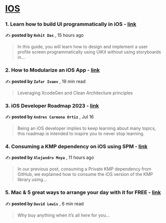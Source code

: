 
<h1><a href=https://medium.com/tag/ios/recommended target="_blank" rel="noopener noreferrer">IOS</a></h1>
<h3>1. Learn how to build UI programmatically in iOS - <a href=https://medium.com/swiftable/learn-how-to-build-ui-programmatically-in-ios-e8d8bb3564db?source=tag_recommended_feed---------0-84----------ios----------ee145bc4_7467_4ca8_9b6a_91c1e6c2a0e9------- target="_blank" rel="noopener noreferrer">link</a></h3>

✍️ **posted by `Rohit Das`** <date> , 15 hours ago</date>

<blockquote>In this guide, you will learn how to design and implement a user profile screen programmatically using UIKit without using storyboards in…</blockquote>

<h3>2. How to Modularize an iOS App - <a href=https://medium.com/gitconnected/how-to-modularize-an-ios-app-a8d5bdab8398?source=tag_recommended_feed---------1-107----------ios----------ee145bc4_7467_4ca8_9b6a_91c1e6c2a0e9------- target="_blank" rel="noopener noreferrer">link</a></h3>

✍️ **posted by `Zafar Ivaev`** <date> , 19 min read</date>

<blockquote>Leveraging XcodeGen and Clean Architecture principles</blockquote>

<h3>3. iOS Developer Roadmap 2023 - <a href=https://medium.com/@andres.carort/ios-developer-roadmap-2023-330fd5cb7479?source=tag_recommended_feed---------2-85----------ios----------ee145bc4_7467_4ca8_9b6a_91c1e6c2a0e9------- target="_blank" rel="noopener noreferrer">link</a></h3>

✍️ **posted by `Andres Carmona Ortiz`** <date> , Jul 16</date>

<blockquote>Being an iOS developer implies to keep learning about many topics, this roadmap is intended to inspire you to never stop learning.</blockquote>

<h3>4. Consuming a KMP dependency on iOS using SPM - <a href=https://medium.com/teamsnap-engineering/consuming-a-kmp-dependency-on-ios-using-spm-c45c343e406b?source=tag_recommended_feed---------3-84----------ios----------ee145bc4_7467_4ca8_9b6a_91c1e6c2a0e9------- target="_blank" rel="noopener noreferrer">link</a></h3>

✍️ **posted by `Alejandro Moya`** <date> , 11 hours ago</date>

<blockquote>In our previous post, consuming a Private KMP dependency from GitHub, we explained how to consume the iOS version of the KMP library using…</blockquote>

<h3>5. Mac & 5 great ways to arrange your day with it for FREE - <a href=https://medium.com/macoclock/mac-5-great-ways-to-arrange-your-day-with-it-for-free-fa6335f5671a?source=tag_recommended_feed---------4-107----------ios----------ee145bc4_7467_4ca8_9b6a_91c1e6c2a0e9------- target="_blank" rel="noopener noreferrer">link</a></h3>

✍️ **posted by `David Lewis`** <date> , 6 min read</date>

<blockquote>Why buy anything when it’s all here for you…</blockquote>

